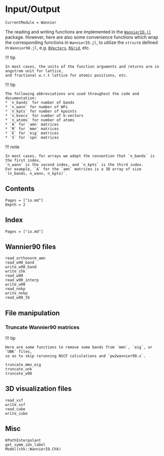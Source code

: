 # Input/Output

```@meta
CurrentModule = Wannier
```

The reading and writing functions are implemented in the
[`WannierIO.jl`](https://github.com/qiaojunfeng/WannierIO.jl)
package. However, here are also some convenience functions which
wrap the corresponding functions in `WannierIO.jl`, to utilize the
`struct`s defined in `Wannier90.jl`, e.g. [`BVectors`](@ref),
[`RGrid`](@ref), etc.

!!! tip

    In most cases, the units of the function arguments and returns are in angstrom unit for lattice,
    and fractional w.r.t lattice for atomic positions, etc.

!!! tip

    The following abbreviations are used throughout the code and documentation:
    * `n_bands` for number of bands
    * `n_wann` for number of WFs
    * `n_kpts` for number of kpoints
    * `n_bvecs` for number of b-vectors
    * `n_atoms` for number of atoms
    * `A` for `amn` matrices
    * `M` for `mmn` matrices
    * `E` for `eig` matrices
    * `S` for `spn` matrices

!!! note

    In most cases, for arrays we adopt the convention that `n_bands` is the first index,
    `n_wann` is the second index, and `n_kpts` is the third index.
    For example, `A` for the `amn` matrices is a 3D array of size `(n_bands, n_wann, n_kpts)`.

## Contents

```@contents
Pages = ["io.md"]
Depth = 2
```

## Index

```@index
Pages = ["io.md"]
```

## Wannier90 files

```@docs
read_orthonorm_amn
read_w90_band
write_w90_band
write_chk
read_w90
read_w90_interp
write_w90
read_nnkp
write_nnkp
read_w90_tb
```

## File manipulation

### Truncate Wannier90 matrices

!!! tip

    Here are some functions to remove some bands from `mmn`, `eig`, or `UNK` files,
    so as to skip rerunning NSCF calculations and `pw2wannier90.x`.

```@docs
truncate_mmn_eig
truncate_unk
truncate_w90
```

## 3D visualization files

```@docs
read_xsf
write_xsf
read_cube
write_cube
```

## Misc

```@docs
KPathInterpolant
get_symm_idx_label
Model(chk::WannierIO.Chk)
```

